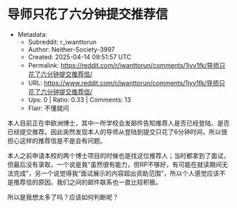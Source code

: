 # 导师只花了六分钟提交推荐信

- Metadata:
  - Subreddit: r_iwanttorun
  - Author: Neither-Society-3997
  - Created: 2025-04-14 09:51:57 UTC
  - Permalink: https://reddit.com/r/iwanttorun/comments/1jyv1fk/导师只花了六分钟提交推荐信/
  - URL: https://www.reddit.com/r/iwanttorun/comments/1jyv1fk/导师只花了六分钟提交推荐信/
  - Ups: 0 | Ratio: 0.33 | Comments: 13
  - Flair: 不懂就问


本人目前正在申欧洲博士，其中一所学校会发邮件告知推荐人是否已经登陆、是否已经提交推荐。因此突然发现本人的导师从登陆到提交只花了6分钟时间，所以很担心这样的推荐信是不是会有问题。

本人之前申请本校的两个博士项目的时候也是找这位推荐人；当时都拿到了面试，但最后没有录取，一个说是我“虽然很有能力，但RP不够好，有可能在就读期间无法完成”，另一个说觉得我“面试展示的内容超出资助范围”，所以个人感觉应该不是推荐信的原因。我们之间的邮件联系也一直比较积极。

所以是我想太多了吗？应该如何判断呢？

